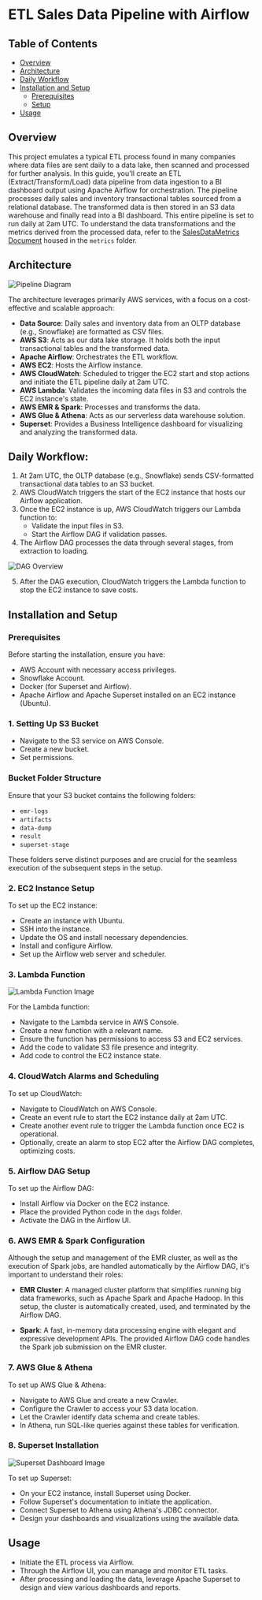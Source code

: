 # ETL Sales Data Pipeline with Airflow

## Table of Contents
- [Overview](#overview)
- [Architecture](#architecture)
- [Daily Workflow](#daily-workflow)
- [Installation and Setup](#installation-and-setup)
  - [Prerequisites](#prerequisites)
  - [Setup](#setup)
- [Usage](#usage)

## Overview

This project emulates a typical ETL process found in many companies where data files are sent daily to a data lake, then scanned and processed for further analysis. In this guide, you'll create an ETL (Extract/Transform/Load) data pipeline from data ingestion to a BI dashboard output using Apache Airflow for orchestration. The pipeline processes daily sales and inventory transactional tables sourced from a relational database. The transformed data is then stored in an S3 data warehouse and finally read into a BI dashboard. This entire pipeline is set to run daily at 2am UTC.
To understand the data transformations and the metrics derived from the processed data, refer to the [SalesDataMetrics Document](./SalesDataMetrics/metrics_document.md) housed in the `metrics` folder.

## Architecture

![Pipeline Diagram](./diagrams/pipeline_diagram.png)

The architecture leverages primarily AWS services, with a focus on a cost-effective and scalable approach:

- **Data Source**: Daily sales and inventory data from an OLTP database (e.g., Snowflake) are formatted as CSV files.
- **AWS S3**: Acts as our data lake storage. It holds both the input transactional tables and the transformed data.
- **Apache Airflow**: Orchestrates the ETL workflow.
- **AWS EC2**: Hosts the Airflow instance.
- **AWS CloudWatch**: Scheduled to trigger the EC2 start and stop actions and initiate the ETL pipeline daily at 2am UTC.
- **AWS Lambda**: Validates the incoming data files in S3 and controls the EC2 instance's state.
- **AWS EMR & Spark**: Processes and transforms the data.
- **AWS Glue & Athena**: Acts as our serverless data warehouse solution.
- **Superset**: Provides a Business Intelligence dashboard for visualizing and analyzing the transformed data.

## Daily Workflow:

1. At 2am UTC, the OLTP database (e.g., Snowflake) sends CSV-formatted transactional data tables to an S3 bucket.
2. AWS CloudWatch triggers the start of the EC2 instance that hosts our Airflow application.
3. Once the EC2 instance is up, AWS CloudWatch triggers our Lambda function to:
   - Validate the input files in S3.
   - Start the Airflow DAG if validation passes.
4. The Airflow DAG processes the data through several stages, from extraction to loading. 

![DAG Overview](./diagrams/Airflow.png)

5. After the DAG execution, CloudWatch triggers the Lambda function to stop the EC2 instance to save costs.
  
## Installation and Setup

### Prerequisites
Before starting the installation, ensure you have:

- AWS Account with necessary access privileges.
- Snowflake Account.
- Docker (for Superset and Airflow).
- Apache Airflow and Apache Superset installed on an EC2 instance (Ubuntu).

### 1. Setting Up S3 Bucket

- Navigate to the S3 service on AWS Console.
- Create a new bucket.
- Set permissions.

### Bucket Folder Structure
Ensure that your S3 bucket contains the following folders:
- `emr-logs`
- `artifacts`
- `data-dump`
- `result`
- `superset-stage`

These folders serve distinct purposes and are crucial for the seamless execution of the subsequent steps in the setup.

### 2. EC2 Instance Setup

To set up the EC2 instance:
- Create an instance with Ubuntu.
- SSH into the instance.
- Update the OS and install necessary dependencies.
- Install and configure Airflow.
- Set up the Airflow web server and scheduler.

### 3. Lambda Function
![Lambda Function Image](./diagrams/Lambda_functions.png)

For the Lambda function:
- Navigate to the Lambda service in AWS Console.
- Create a new function with a relevant name.
- Ensure the function has permissions to access S3 and EC2 services.
- Add the code to validate S3 file presence and integrity.
- Add code to control the EC2 instance state.

### 4. CloudWatch Alarms and Scheduling
To set up CloudWatch:
- Navigate to CloudWatch on AWS Console.
- Create an event rule to start the EC2 instance daily at 2am UTC.
- Create another event rule to trigger the Lambda function once EC2 is operational.
- Optionally, create an alarm to stop EC2 after the Airflow DAG completes, optimizing costs.

### 5. Airflow DAG Setup
To set up the Airflow DAG:
- Install Airflow via Docker on the EC2 instance.
- Place the provided Python code in the `dags` folder.
- Activate the DAG in the Airflow UI.

### 6. AWS EMR & Spark Configuration
Although the setup and management of the EMR cluster, as well as the execution of Spark jobs, are handled automatically by the Airflow DAG, it's important to understand their roles:

- **EMR Cluster**: A managed cluster platform that simplifies running big data frameworks, such as Apache Spark and Apache Hadoop. In this setup, the cluster is automatically created, used, and terminated by the Airflow DAG.
  
- **Spark**: A fast, in-memory data processing engine with elegant and expressive development APIs. The provided Airflow DAG code handles the Spark job submission on the EMR cluster.

### 7. AWS Glue & Athena
To set up AWS Glue & Athena:
- Navigate to AWS Glue and create a new Crawler.
- Configure the Crawler to access your S3 data location.
- Let the Crawler identify data schema and create tables.
- In Athena, run SQL-like queries against these tables for verification.

### 8. Superset Installation
![Superset Dashboard Image](./diagrams/superset_dashboard.png)

To set up Superset:
- On your EC2 instance, install Superset using Docker.
- Follow Superset's documentation to initiate the application.
- Connect Superset to Athena using Athena's JDBC connector.
- Design your dashboards and visualizations using the available data.

## Usage
- Initiate the ETL process via Airflow.
- Through the Airflow UI, you can manage and monitor ETL tasks.
- After processing and loading the data, leverage Apache Superset to design and view various dashboards and reports.
